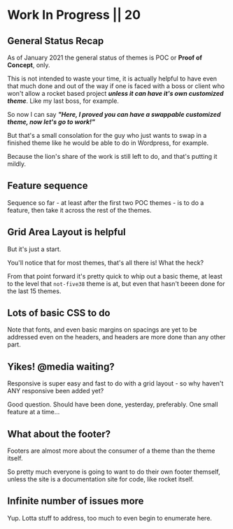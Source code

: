 # Work In Progress || 20

## General Status Recap

As of January 2021 the general status of themes is POC or **Proof of Concept**, only.

This is not intended to waste your time, it is actually helpful to have even that much done and out of the way if one is faced with a boss or client who won't allow a rocket based project _**unless it can have it's own customized theme**_. Like my last boss, for example.

So now I can say _**"Here, I proved you can have a swappable customized theme, now let's go to work!"**_

But that's a small consolation for the guy who just wants to swap in a finished theme like he would be able to do in Wordpress, for example.

Because the lion's share of the work is still left to do, and that's putting it mildly.

## Feature sequence

Sequence so far - at least after the first two POC themes - is to do a feature, then take it across the rest of the themes.

## Grid Area Layout is helpful

But it's just a start.

You'll notice that for most themes, that's all there is! What the heck?

From that point forward it's pretty quick to whip out a basic theme, at least to the level that `not-five38` theme is at, but even that hasn't beeen done for the last 15 themes.

## Lots of basic CSS to do

Note that fonts, and even basic margins on spacings are yet to be addressed even on the headers, and headers are more done than any other part.

## Yikes! @media waiting?

Responsive is super easy and fast to do with a grid layout - so why haven't ANY responsive been added yet?

Good question. Should have been done, yesterday, preferably. One small feature at a time...

## What about the footer?

Footers are almost more about the consumer of a theme than the theme itself.

So pretty much everyone is going to want to do their own footer themself, unless the site is a documentation site for code, like rocket itself.

## Infinite number of issues more

Yup. Lotta stuff to address, too much to even begin to enumerate here.
